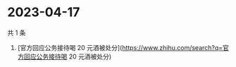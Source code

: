 # 2023-04-17

共 1 条

<!-- BEGIN ZHIHUSEARCH -->
<!-- 最后更新时间 Mon Apr 17 2023 00:22:20 GMT+0800 (China Standard Time) -->
1. [官方回应公务接待喝 20 元酒被处分](https://www.zhihu.com/search?q=官方回应公务接待喝 20 元酒被处分)
<!-- END ZHIHUSEARCH -->
